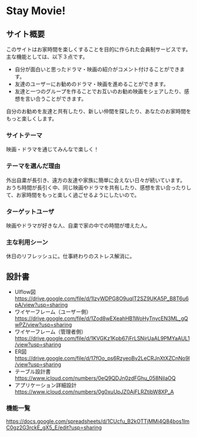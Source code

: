 # Stay Movie!

## サイト概要
このサイトはお家時間を楽しくすることを目的に作られた会員制サービスです。
主な機能としては、以下３点です。
- 自分が面白いと思ったドラマ・映画の紹介がコメント付けることができます。
- 友達のユーザーにお勧めのドラマ・映画を進めることができます。
- 友達と一つのグループを作ることでお互いのお勧め映画をシェアしたり、感想を言い合うことができます。

自分のお勧めを友達と共有したり、新しい仲間を探したり、あなたのお家時間をもっと楽しくします。

### サイトテーマ
映画・ドラマを通じてみんなで楽しく！

### テーマを選んだ理由
外出自粛が長引き、遠方の友達や家族に簡単に会えない日々が続いています。
おうち時間が長引く中、同じ映画やドラマを共有したり、感想を言い合ったりして、お家時間をもっと楽しく過ごせるようにしたいので。

### ターゲットユーザ
映画やドラマが好きな人、自粛で家の中での時間が増えた人。

### 主な利用シーン
休日のリフレッシュに。仕事終わりのストレス解消に。

## 設計書
- UIflow図  
https://drive.google.com/file/d/1lzyWDPG8O9uqlT2SZ9UKA5P_B8T6u6pA/view?usp=sharing  
- ワイヤーフレーム（ユーザー側）  
https://drive.google.com/file/d/1Zod8wEXeahHB1WoHyTnycEN3ML_gQwPZ/view?usp=sharing  
- ワイヤーフレーム（管理者側）  
https://drive.google.com/file/d/1KVGKz1Kpb67jFrLSNjrUaAL9PMYaAUL1/view?usp=sharing  
- ER図  
https://drive.google.com/file/d/17fOo_ps6RzyeoBv2LeCRJnXtXZCnNo9l/view?usp=sharing  
- テーブル設計書  
https://www.icloud.com/numbers/0eQ9QDJn0zdFGhu_058NilaOQ  
- アプリケーション詳細設計  
https://www.icloud.com/numbers/0g0xuUpJZ0AjFLRZtibW8XP_A  

### 機能一覧  
https://docs.google.com/spreadsheets/d/1CUcfu_B2kOTTjMMi4Q84bos1lmC0gz2G3rckE_gX5_E/edit?usp=sharing

